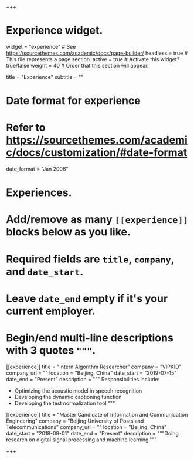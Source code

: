 +++
# Experience widget.
widget = "experience"  # See https://sourcethemes.com/academic/docs/page-builder/
headless = true  # This file represents a page section.
active = true  # Activate this widget? true/false
weight = 40  # Order that this section will appear.

title = "Experience"
subtitle = ""

# Date format for experience
#   Refer to https://sourcethemes.com/academic/docs/customization/#date-format
date_format = "Jan 2006"

# Experiences.
#   Add/remove as many `[[experience]]` blocks below as you like.
#   Required fields are `title`, `company`, and `date_start`.
#   Leave `date_end` empty if it's your current employer.
#   Begin/end multi-line descriptions with 3 quotes `"""`.
[[experience]]
  title = "Intern Algorithm Researcher"
  company = "VIPKID"
  company_url = ""
  location = "Beijing, China"
  date_start = "2019-07-15"
  date_end = "Present"
  description = """
  Responsibilities include:
  
  * Optimizing the acoustic model in speech recognition
  * Developing the dynamic captioning function
  * Developing the test normalization tool
  """

[[experience]]
  title = "Master Candidate of Information and Communication Engineering"
  company = "Beijing University of Posts and Telecommunications"
  company_url = ""
  location = "Beijing, China"
  date_start = "2018-09-01"
  date_end = "Present"
  description = """Doing research on digital signal processing and machine learning."""

+++
